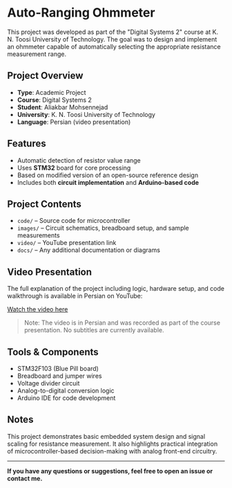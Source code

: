 # Auto-Ranging Ohmmeter

This project was developed as part of the "Digital Systems 2" course at K. N. Toosi University of Technology. The goal was to design and implement an ohmmeter capable of automatically selecting the appropriate resistance measurement range.

##  Project Overview

- **Type**: Academic Project  
- **Course**: Digital Systems 2  
- **Student**: Aliakbar Mohsennejad  
- **University**: K. N. Toosi University of Technology  
- **Language**: Persian (video presentation)

##  Features

- Automatic detection of resistor value range  
- Uses **STM32** board for core processing  
- Based on modified version of an open-source reference design  
- Includes both **circuit implementation** and **Arduino-based code**

##  Project Contents

- `code/` – Source code for microcontroller  
- `images/` – Circuit schematics, breadboard setup, and sample measurements  
- `video/` – YouTube presentation link  
- `docs/` – Any additional documentation or diagrams  

##  Video Presentation

The full explanation of the project including logic, hardware setup, and code walkthrough is available in Persian on YouTube:

 [Watch the video here](https://youtu.be/rKCyiMRLrpU)

>  Note: The video is in Persian and was recorded as part of the course presentation. No subtitles are currently available.

##  Tools & Components

- STM32F103 (Blue Pill board)  
- Breadboard and jumper wires  
- Voltage divider circuit  
- Analog-to-digital conversion logic  
- Arduino IDE for code development

##  Notes

This project demonstrates basic embedded system design and signal scaling for resistance measurement. It also highlights practical integration of microcontroller-based decision-making with analog front-end circuitry.

---

**If you have any questions or suggestions, feel free to open an issue or contact me.**
